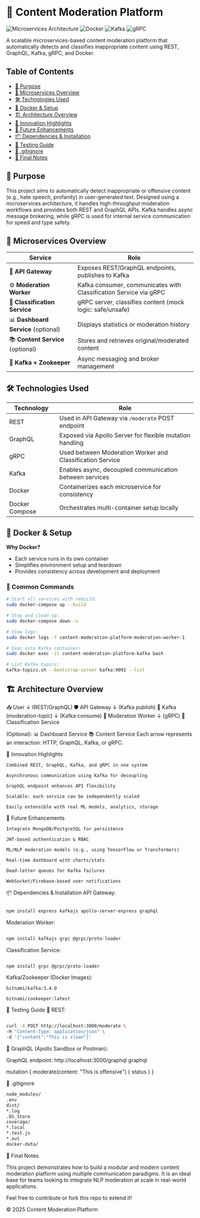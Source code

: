 # 🧠 Content Moderation Platform

![Microservices Architecture](https://img.shields.io/badge/architecture-microservices-blue) 
![Docker](https://img.shields.io/badge/deployment-docker-2496ED) 
![Kafka](https://img.shields.io/badge/messaging-kafka-231F20) 
![gRPC](https://img.shields.io/badge/communication-grpc-4285F4)

A scalable microservices-based content moderation platform that automatically detects and classifies inappropriate content using REST, GraphQL, Kafka, gRPC, and Docker.

## Table of Contents
- [🚀 Purpose](#-purpose)
- [🧩 Microservices Overview](#-microservices-overview)
- [🛠️ Technologies Used](#️-technologies-used)
- [🐳 Docker & Setup](#-docker--setup)
- [🏗️ Architecture Overview](#️-architecture-overview)
- [🎯 Innovation Highlights](#-innovation-highlights)
- [🌱 Future Enhancements](#-future-enhancements)
- [📦 Dependencies & Installation](#-dependencies--installation)
- [🧪 Testing Guide](#-testing-guide)
- [📁 .gitignore](#-gitignore)
- [📌 Final Notes](#-final-notes)

## 🚀 Purpose

This project aims to automatically detect inappropriate or offensive content (e.g., hate speech, profanity) in user-generated text. Designed using a microservices architecture, it handles high-throughput moderation workflows and provides both REST and GraphQL APIs. Kafka handles async message brokering, while gRPC is used for internal service communication for speed and type safety.

## 🧩 Microservices Overview

| Service               | Role                                                                 |
|-----------------------|----------------------------------------------------------------------|
| 🔐 **API Gateway**     | Exposes REST/GraphQL endpoints, publishes to Kafka                   |
| ⚙️ **Moderation Worker** | Kafka consumer, communicates with Classification Service via gRPC    |
| 🧪 **Classification Service** | gRPC server, classifies content (mock logic: safe/unsafe)           |
| 📊 **Dashboard Service** (optional) | Displays statistics or moderation history                          |
| 📚 **Content Service** (optional) | Stores and retrieves original/moderated content                    |
| 📡 **Kafka + Zookeeper** | Async messaging and broker management                              |

## 🛠️ Technologies Used

| Technology        | Role                                                                 |
|-------------------|----------------------------------------------------------------------|
| REST             | Used in API Gateway via `/moderate` POST endpoint                    |
| GraphQL          | Exposed via Apollo Server for flexible mutation handling             |
| gRPC             | Used between Moderation Worker and Classification Service            |
| Kafka            | Enables async, decoupled communication between services              |
| Docker           | Containerizes each microservice for consistency                      |
| Docker Compose   | Orchestrates multi-container setup locally                           |

## 🐳 Docker & Setup

**Why Docker?**
- Each service runs in its own container
- Simplifies environment setup and teardown
- Provides consistency across development and deployment

### 🔧 Common Commands

```bash
# Start all services with rebuild:
sudo docker-compose up --build

# Stop and clean up:
sudo docker-compose down -v

# View logs:
sudo docker logs -f content-moderation-platform-moderation-worker-1

# Exec into Kafka container:
sudo docker exec -it content-moderation-platform-kafka bash

# List Kafka topics:
kafka-topics.sh --bootstrap-server kafka:9092 --list

```
## 🏗️ Architecture Overview
📥 User
↓ (REST/GraphQL)
🛡️ API Gateway
↓ (Kafka publish)
📨 Kafka (moderation-topic)
↓ (Kafka consume)
🧰 Moderation Worker
↓ (gRPC)
🧠 Classification Service

(Optional):
    📊 Dashboard Service
    📚 Content Service
Each arrow represents an interaction: HTTP, GraphQL, Kafka, or gRPC.

🎯 Innovation Highlights

    Combined REST, GraphQL, Kafka, and gRPC in one system

    Asynchronous communication using Kafka for decoupling

    GraphQL endpoint enhances API flexibility

    Scalable: each service can be independently scaled

    Easily extensible with real ML models, analytics, storage

🌱 Future Enhancements

    Integrate MongoDB/PostgreSQL for persistence

    JWT-based authentication & RBAC

    ML/NLP moderation models (e.g., using TensorFlow or Transformers)

    Real-time dashboard with charts/stats

    Dead-letter queues for Kafka failures

    WebSocket/Firebase-based user notifications

📦 Dependencies & Installation
API Gateway:
``` bash

npm install express kafkajs apollo-server-express graphql

```


Moderation Worker:
``` bash

npm install kafkajs grpc @grpc/proto-loader
```
Classification Service:
```bash

npm install grpc @grpc/proto-loader
```
Kafka/Zookeeper (Docker Images):

    bitnami/kafka:3.4.0

    bitnami/zookeeper:latest

🧪 Testing Guide
📨 REST:
``` bash

curl -X POST http://localhost:3000/moderate \
-H "Content-Type: application/json" \
-d '{"content":"This is clean"}'
```
🔮 GraphQL (Apollo Sandbox or Postman):

GraphQL endpoint: http://localhost:3000/graphql
graphql

mutation {
  moderate(content: "This is offensive") {
    status
  }
}

📁 .gitignore
```bash
node_modules/
.env
dist/
*.log
.DS_Store
coverage/
*.local
*.test.js
*.out
docker-data/
```
📌 Final Notes

This project demonstrates how to build a modular and modern content moderation platform using multiple communication paradigms. It is an ideal base for teams looking to integrate NLP moderation at scale in real-world applications.

Feel free to contribute or fork this repo to extend it!

© 2025 Content Moderation Platform



